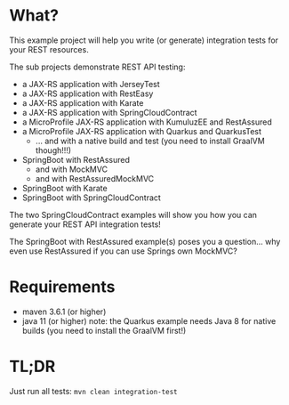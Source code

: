 # What?

This example project will help you write (or generate) integration tests for your REST resources.

The sub projects demonstrate REST API testing:
* a JAX-RS application with JerseyTest
* a JAX-RS application with RestEasy
* a JAX-RS application with Karate
* a JAX-RS application with SpringCloudContract
* a MicroProfile JAX-RS application with KumuluzEE and RestAssured
* a MicroProfile JAX-RS application with Quarkus and QuarkusTest
  * ... and with a native build and test (you need to install GraalVM though!!!)
* SpringBoot with RestAssured
  * and with MockMVC 
  * and with RestAssuredMockMVC 
* SpringBoot with Karate
* SpringBoot with SpringCloudContract

The two SpringCloudContract examples will show you how you can generate your REST API integration tests!

The SpringBoot with RestAssured example(s) poses you a question... why even use RestAssured if you can use 
Springs own MockMVC?

# Requirements

* maven 3.6.1 (or higher)
* java 11 (or higher)
  note: the Quarkus example needs Java 8 for native builds (you need to install the GraalVM first!)

# TL;DR

Just run all tests: `mvn clean integration-test`

